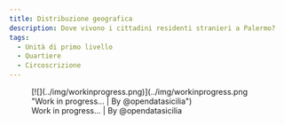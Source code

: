 ```yaml
---
title: Distribuzione geografica
description: Dove vivono i cittadini residenti stranieri a Palermo?
tags:
  - Unità di primo livello
  - Quartiere
  - Circoscrizione
---
```



<figure markdown>
[![](../img/workinprogress.png)](../img/workinprogress.png "Work in progress... | By @opendatasicilia")
  <figcaption>Work in progress... | By @opendatasicilia</figcaption>
</figure>